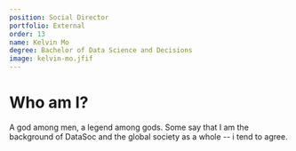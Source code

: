 ```yaml
---
position: Social Director
portfolio: External
order: 13
name: Kelvin Mo
degree: Bachelor of Data Science and Decisions
image: kelvin-mo.jfif
---
```

                    
# Who am I?

A god among men, a legend among gods. Some say that I am the background of DataSoc and the global society as a whole -- i tend to agree.

